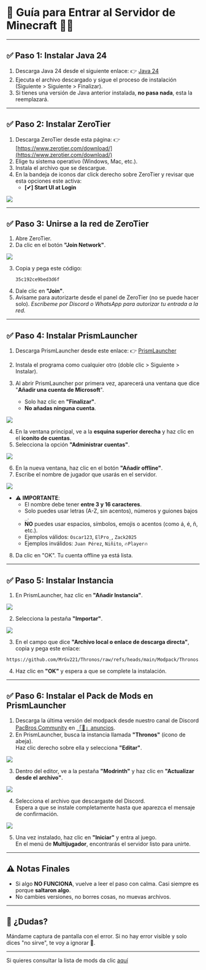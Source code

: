 # 🧠 Guía para Entrar al Servidor de Minecraft 🧱🔥

---

## ✅ Paso 1: Instalar **Java 24**

1. Descarga Java 24 desde el siguiente enlace:
   👉 [Java 24](https://download.oracle.com/java/24/latest/jdk-24_windows-x64_bin.exe)
2. Ejecuta el archivo descargado y sigue el proceso de instalación (Siguiente > Siguiente > Finalizar).
3. Si tienes una versión de Java anterior instalada, **no pasa nada**, esta la reemplazará.

---

## ✅ Paso 2: Instalar **ZeroTier**

1. Descarga ZeroTier desde esta página:
   👉 [https://www.zerotier.com/download/](https://www.zerotier.com/download/)
2. Elige tu sistema operativo (Windows, Mac, etc.).
3. Instala el archivo que se descargue.
4. En la bandeja de iconos dar click derecho sobre ZeroTier y revisar que esta opciones este activa:
   - **[✔] Start UI at Login**

![](https://media0.giphy.com/media/v1.Y2lkPTc5MGI3NjExMDdqc2h0cmFzYTI2dHVvaTQ4dDBtYzZvMmx3cTVmM2Y2a290aGc1aiZlcD12MV9pbnRlcm5hbF9naWZfYnlfaWQmY3Q9Zw/V0ZapcmosUcO3n4r5T/giphy.gif)

---

## ✅ Paso 3: Unirse a la red de ZeroTier

1. Abre ZeroTier.
2. Da clic en el botón **"Join Network"**.

![](https://media1.giphy.com/media/v1.Y2lkPTc5MGI3NjExZmtyMmhzeDZ4dWtiNWxpNng5cjgxd3RpODh4OTIzOXNtcTM1MHQ5bCZlcD12MV9pbnRlcm5hbF9naWZfYnlfaWQmY3Q9Zw/oV1UhY8rA5GI5qwi2Q/giphy.gif)

3. Copia y pega este código:
   ```
   35c192ce9bed3d6f
   ```
4. Dale clic en **"Join"**.
5. Avísame para autorizarte desde el panel de ZeroTier (no se puede hacer solo). _Escríbeme por Discord o WhatsApp para autorizar tu entrada a la red._

---

## ✅ Paso 4: Instalar **PrismLauncher**

1. Descarga PrismLauncher desde este enlace:
   👉 [PrismLauncher](https://github.com/Diegiwg/PrismLauncher-Cracked/releases/download/9.4/PrismLauncher-Windows-MinGW-w64-Setup-9.4.exe)
   
2. Instala el programa como cualquier otro (doble clic > Siguiente > Instalar).
3. Al abrir PrismLauncher por primera vez, aparecerá una ventana que dice "**Añadir una cuenta de Microsoft**".  
   - Solo haz clic en **"Finalizar"**.  
   - **No añadas ninguna cuenta**.

![](https://i.imgur.com/DrV5Igb.png)

4. En la ventana principal, ve a la **esquina superior derecha** y haz clic en el **iconito de cuentas**.
5. Selecciona la opción **"Administrar cuentas"**.

![](https://i.imgur.com/UKXFIw1.png)

6. En la nueva ventana, haz clic en el botón **"Añadir offline"**.
7. Escribe el nombre de jugador que usarás en el servidor.

![](https://i.imgur.com/xNAOHLo.png)

   - ⚠️ **IMPORTANTE**:
     - El nombre debe tener **entre 3 y 16 caracteres**.
     - Solo puedes usar letras (A-Z, sin acentos), números y guiones bajos `_`.
     - **NO** puedes usar espacios, símbolos, emojis o acentos (como á, é, ñ, etc.).
     - Ejemplos válidos: `Oscar123`, `ElPro_`, `Zack2025`
     - Ejemplos inválidos: `Juan Pérez`, `Niñito`, `🔥Player🔥`
8. Da clic en "OK". Tu cuenta offline ya está lista.

---

## ✅ Paso 5: Instalar **Instancia**

1. En PrismLauncher, haz clic en **"Añadir Instancia"**.

![](https://i.imgur.com/2uLtGuc.png)

2. Selecciona la pestaña **"Importar"**.

![](https://i.imgur.com/lkLTjqK.png)

3. En el campo que dice **"Archivo local o enlace de descarga directa"**, copia y pega este enlace:
```
https://github.com/MrGv221/Thronos/raw/refs/heads/main/Modpack/Thronos.zip
```
   
4. Haz clic en **"OK"** y espera a que se complete la instalación.
---

## ✅ Paso 6: Instalar el Pack de Mods en PrismLauncher

1. Descarga la última versión del modpack desde nuestro canal de Discord [PacBros Community](https://discord.gg/uPVgyUdcDg) en [「📣」anuncios](https://discord.gg/EJEw45Pzyg).
2. En PrismLauncher, busca la instancia llamada **"Thronos"** (ícono de abeja).  
   Haz clic derecho sobre ella y selecciona **"Editar"**.

![](https://i.imgur.com/8O2nW7e.png)

3. Dentro del editor, ve a la pestaña **"Modrinth"** y haz clic en **"Actualizar desde el archivo"**.

![](https://i.imgur.com/0Ku4Y7r.png)

4. Selecciona el archivo que descargaste del Discord.  
   Espera a que se instale completamente hasta que aparezca el mensaje de confirmación.

![](https://i.imgur.com/AEAAcdD.png)

5. Una vez instalado, haz clic en **"Iniciar"** y entra al juego.  
   En el menú de **Multijugador**, encontrarás el servidor listo para unirte.
   
---

## ⚠️ Notas Finales

- Si algo **NO FUNCIONA**, vuelve a leer el paso con calma. Casi siempre es porque **saltaron algo**.
- No cambies versiones, no borres cosas, no muevas archivos.

---

## 💬 ¿Dudas?

Mándame captura de pantalla con el error. Si no hay error visible y solo dices "no sirve", te voy a ignorar 🧍.

---

Si quieres consultar la lista de mods da clic [aquí](https://github.com/MrGv221/Thronos/blob/main/Mods%20Server.md)
